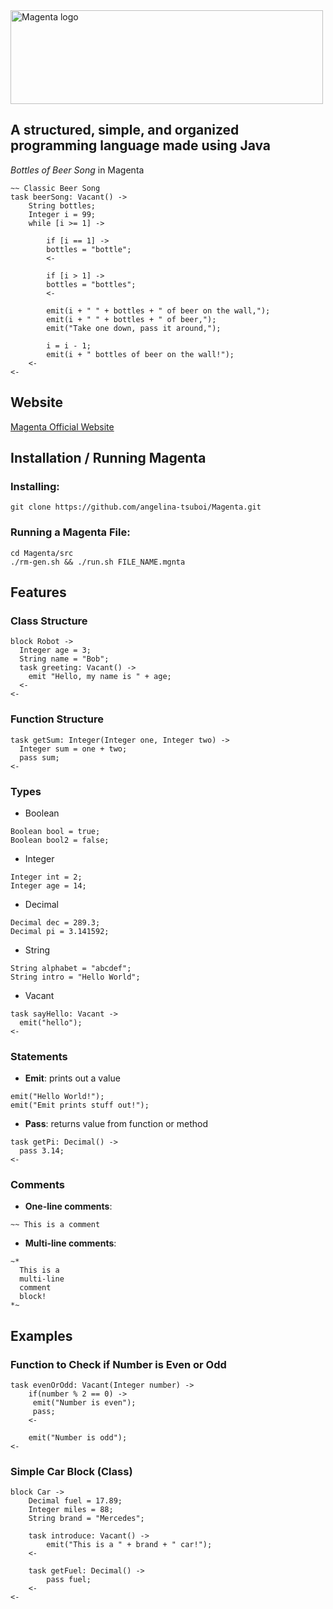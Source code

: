 <img src="https://github.com/angelina-tsuboi/Magenta/blob/master/styles/images/Logo.png" alt="Magenta logo" width="500" height="150"/>

## A structured, simple, and organized programming language made using Java

*Bottles of Beer Song* in Magenta 
```
~~ Classic Beer Song
task beerSong: Vacant() ->  
    String bottles;
    Integer i = 99;
    while [i >= 1] ->

        if [i == 1] ->
        bottles = "bottle";
        <-
        
        if [i > 1] ->
        bottles = "bottles";
        <-

        emit(i + " " + bottles + " of beer on the wall,");
        emit(i + " " + bottles + " of beer,");
        emit("Take one down, pass it around,");

        i = i - 1;
        emit(i + " bottles of beer on the wall!");
    <-
<-
```

## Website

[Magenta Official Website](https://www.easyelementfinder.com/Magenta/)

## Installation / Running Magenta

### Installing: 
```
git clone https://github.com/angelina-tsuboi/Magenta.git
```
### Running a Magenta File: 
```
cd Magenta/src
./rm-gen.sh && ./run.sh FILE_NAME.mgnta
```

## Features

### Class Structure
```
block Robot ->
  Integer age = 3;
  String name = "Bob";
  task greeting: Vacant() -> 
    emit "Hello, my name is " + age;
  <-
<-
```

### Function Structure
```
task getSum: Integer(Integer one, Integer two) ->
  Integer sum = one + two;
  pass sum;
<-
```

### Types
- Boolean
```
Boolean bool = true;
Boolean bool2 = false;
```
- Integer
```
Integer int = 2;
Integer age = 14;
```
- Decimal
```
Decimal dec = 289.3;
Decimal pi = 3.141592;
```
- String
```
String alphabet = "abcdef";
String intro = "Hello World";
```
- Vacant
```
task sayHello: Vacant -> 
  emit("hello");
<-
```
### Statements
- **Emit**: prints out a value
```
emit("Hello World!");
emit("Emit prints stuff out!");
```

- **Pass**: returns value from function or method
```
task getPi: Decimal() -> 
  pass 3.14;
<-
```
### Comments
- **One-line comments**:
```
~~ This is a comment
```
- **Multi-line comments**:
```
~* 
  This is a 
  multi-line 
  comment
  block!
*~
```

## Examples

### Function to Check if Number is Even or Odd
```
task evenOrOdd: Vacant(Integer number) -> 
    if(number % 2 == 0) ->
     emit("Number is even");
     pass;
    <-
    
    emit("Number is odd");
<-
```
### Simple Car Block (Class)
```
block Car ->
    Decimal fuel = 17.89;
    Integer miles = 88;
    String brand = "Mercedes";
    
    task introduce: Vacant() ->
        emit("This is a " + brand + " car!");
    <-
    
    task getFuel: Decimal() ->
        pass fuel;
    <-
<-
```
